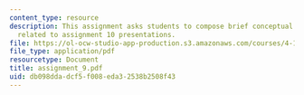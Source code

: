 ```yaml
---
content_type: resource
description: This assignment asks students to compose brief conceptual statements
  related to assignment 10 presentations.
file: https://ol-ocw-studio-app-production.s3.amazonaws.com/courses/4-104-architecture-studio-intentions-spring-2005/db098ddadcf5f008eda32538b2508f43_assignment_9.pdf
file_type: application/pdf
resourcetype: Document
title: assignment_9.pdf
uid: db098dda-dcf5-f008-eda3-2538b2508f43
---
```

